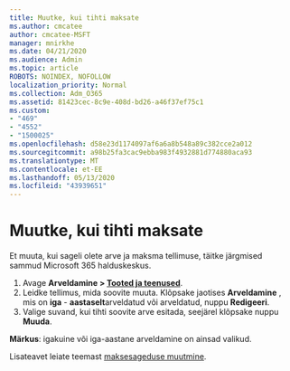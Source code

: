 ```yaml
---
title: Muutke, kui tihti maksate
ms.author: cmcatee
author: cmcatee-MSFT
manager: mnirkhe
ms.date: 04/21/2020
ms.audience: Admin
ms.topic: article
ROBOTS: NOINDEX, NOFOLLOW
localization_priority: Normal
ms.collection: Adm_O365
ms.assetid: 81423cec-8c9e-408d-bd26-a46f37ef75c1
ms.custom:
- "469"
- "4552"
- "1500025"
ms.openlocfilehash: d58e23d1174097af6a6a8b548a89c382cce2a012
ms.sourcegitcommit: a98b25fa3cac9ebba983f4932881d774880aca93
ms.translationtype: MT
ms.contentlocale: et-EE
ms.lasthandoff: 05/13/2020
ms.locfileid: "43939651"
---
```

# <a name="change-how-often-you-pay"></a>Muutke, kui tihti maksate

Et muuta, kui sageli olete arve ja maksma tellimuse, täitke järgmised sammud Microsoft 365 halduskeskus. 
1. Avage **Arveldamine > [Tooted ja teenused](https://go.microsoft.com/fwlink/p/?linkid=842054)**.
2. Leidke tellimus, mida soovite muuta. Klõpsake jaotises **Arveldamine** , mis on **iga** - **aastaselt**arveldatud või arveldatud, nuppu **Redigeeri**. 
3. Valige suvand, kui tihti soovite arve esitada, seejärel klõpsake nuppu **Muuda**.

**Märkus**: igakuine või iga-aastane arveldamine on ainsad valikud.

Lisateavet leiate teemast [maksesageduse muutmine](https://docs.microsoft.com/microsoft-365/commerce/billing-and-payments/change-payment-frequency?view=o365-worldwide).
